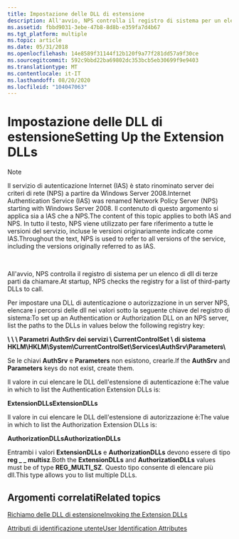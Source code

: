 ```yaml
---
title: Impostazione delle DLL di estensione
description: All'avvio, NPS controlla il registro di sistema per un elenco di dll di terze parti da chiamare.
ms.assetid: fbbd9031-3ebe-47b8-8d8b-e359fa7d4b67
ms.tgt_platform: multiple
ms.topic: article
ms.date: 05/31/2018
ms.openlocfilehash: 14e8589f31144f12b120f9a77f281dd57a9f30ce
ms.sourcegitcommit: 592c9bbd22ba69802dc353bcb5eb30699f9e9403
ms.translationtype: MT
ms.contentlocale: it-IT
ms.lasthandoff: 08/20/2020
ms.locfileid: "104047063"
---
```

# <a name="setting-up-the-extension-dlls"></a><span data-ttu-id="1f676-103">Impostazione delle DLL di estensione</span><span class="sxs-lookup"><span data-stu-id="1f676-103">Setting Up the Extension DLLs</span></span>

> [!Note]  
> <span data-ttu-id="1f676-104">Il servizio di autenticazione Internet (IAS) è stato rinominato server dei criteri di rete (NPS) a partire da Windows Server 2008.</span><span class="sxs-lookup"><span data-stu-id="1f676-104">Internet Authentication Service (IAS) was renamed Network Policy Server (NPS) starting with Windows Server 2008.</span></span> <span data-ttu-id="1f676-105">Il contenuto di questo argomento si applica sia a IAS che a NPS.</span><span class="sxs-lookup"><span data-stu-id="1f676-105">The content of this topic applies to both IAS and NPS.</span></span> <span data-ttu-id="1f676-106">In tutto il testo, NPS viene utilizzato per fare riferimento a tutte le versioni del servizio, incluse le versioni originariamente indicate come IAS.</span><span class="sxs-lookup"><span data-stu-id="1f676-106">Throughout the text, NPS is used to refer to all versions of the service, including the versions originally referred to as IAS.</span></span>

 

<span data-ttu-id="1f676-107">All'avvio, NPS controlla il registro di sistema per un elenco di dll di terze parti da chiamare.</span><span class="sxs-lookup"><span data-stu-id="1f676-107">At startup, NPS checks the registry for a list of third-party DLLs to call.</span></span>

<span data-ttu-id="1f676-108">Per impostare una DLL di autenticazione o autorizzazione in un server NPS, elencare i percorsi delle dll nei valori sotto la seguente chiave del registro di sistema:</span><span class="sxs-lookup"><span data-stu-id="1f676-108">To set up an Authentication or Authorization DLL on an NPS server, list the paths to the DLLs in values below the following registry key:</span></span>

<span data-ttu-id="1f676-109">**\\ \\ \\ Parametri AuthSrv dei servizi \\ CurrentControlSet \\ di sistema HKLM\\**</span><span class="sxs-lookup"><span data-stu-id="1f676-109">**HKLM\\System\\CurrentControlSet\\Services\\AuthSrv\\Parameters\\**</span></span>

<span data-ttu-id="1f676-110">Se le chiavi **AuthSrv** e **Parameters** non esistono, crearle.</span><span class="sxs-lookup"><span data-stu-id="1f676-110">If the **AuthSrv** and **Parameters** keys do not exist, create them.</span></span>

<span data-ttu-id="1f676-111">Il valore in cui elencare le DLL dell'estensione di autenticazione è:</span><span class="sxs-lookup"><span data-stu-id="1f676-111">The value in which to list the Authentication Extension DLLs is:</span></span>

<span data-ttu-id="1f676-112">**ExtensionDLLs**</span><span class="sxs-lookup"><span data-stu-id="1f676-112">**ExtensionDLLs**</span></span>

<span data-ttu-id="1f676-113">Il valore in cui elencare le DLL dell'estensione di autorizzazione è:</span><span class="sxs-lookup"><span data-stu-id="1f676-113">The value in which to list the Authorization Extension DLLs is:</span></span>

<span data-ttu-id="1f676-114">**AuthorizationDLLs**</span><span class="sxs-lookup"><span data-stu-id="1f676-114">**AuthorizationDLLs**</span></span>

<span data-ttu-id="1f676-115">Entrambi i valori **ExtensionDLLs** e **AuthorizationDLLs** devono essere di tipo **reg \_ \_ multisz**.</span><span class="sxs-lookup"><span data-stu-id="1f676-115">Both the **ExtensionDLLs** and **AuthorizationDLLs** values must be of type **REG\_MULTI\_SZ**.</span></span> <span data-ttu-id="1f676-116">Questo tipo consente di elencare più dll.</span><span class="sxs-lookup"><span data-stu-id="1f676-116">This type allows you to list multiple DLLs.</span></span>

## <a name="related-topics"></a><span data-ttu-id="1f676-117">Argomenti correlati</span><span class="sxs-lookup"><span data-stu-id="1f676-117">Related topics</span></span>

<dl> <dt>

[<span data-ttu-id="1f676-118">Richiamo delle DLL di estensione</span><span class="sxs-lookup"><span data-stu-id="1f676-118">Invoking the Extension DLLs</span></span>](/windows/desktop/Nps/ias-authentication-and-authorization-process)
</dt> <dt>

[<span data-ttu-id="1f676-119">Attributi di identificazione utente</span><span class="sxs-lookup"><span data-stu-id="1f676-119">User Identification Attributes</span></span>](/windows/desktop/Nps/ias-user-identification-attributes)
</dt> </dl>

 

 